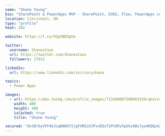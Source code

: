```yaml
---
name: "Shane Young"
bio: "SharePoint & PowerApps MVP - SharePoint, O365, Flow, PowerApps consulting? @PowerApps911 | Pure Snark? You found it."
location: Cincinnati, OH
type: "profile"
heat: 102

website: https://t.co/91p5BQ3pUe

twitter:
  username: ShanesCows
  url: https://twitter.com/ShanesCows
  followers: 17912

linkedin:
  url: https://www.linkedin.com/in/cincyshane

topics:
  - Power Apps

images:
  - url: https://pbs.twimg.com/profile_images/713100007398883329/qUzvsvQ3_400x400.jpg
    width: 400
    height: 400
    isCached: true
    title: "Shane Young"

secured: "dntBrbyVFF4kJsqDN9Xf2jqFVMIzXJPvnEOsf2PC8FwTpShzABs7yo4RQQz425q4rgBDoy9DR2CAC4Cbfc+lXjFEfDNuZQ/QuRHuHmSU0YIst+D0e3Ragx+bIIVcqymQY0bcEesn9aqKOo6mBY1HDCfPGPTrUJPbfVFmfOK/mZtDaw8nVGPwwzfX2Ia2w4eLnrgKF8DI844HTPZQj8X7jykNpYESJLbq0G9V9pArK+ccdi287BL2sy+tGaxzc8utZICsqkUv+UQQk6fVtY6JCvWFcQrVyLDtjsZBD+kDPeH6902pZ9jonwk277AmT58a9enn1fxQWLIu8BjCwtDXidQilzmeP1feHZCJxhnrRNfx2v4YtGuWq88gbgqTvrmd0l5HBsbAAfEOD7fd9BSLO1yiyBfYHD57GL9o9RXV9+c=;0G3fPMZOmf/c7G0ioIu8Iw=="
---
```


